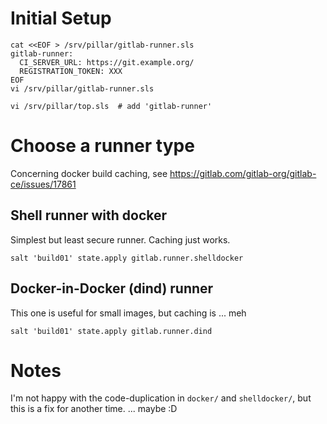 # Initial Setup
```
cat <<EOF > /srv/pillar/gitlab-runner.sls
gitlab-runner:
  CI_SERVER_URL: https://git.example.org/
  REGISTRATION_TOKEN: XXX
EOF
vi /srv/pillar/gitlab-runner.sls

vi /srv/pillar/top.sls  # add 'gitlab-runner'
```


# Choose a runner type
Concerning docker build caching, see https://gitlab.com/gitlab-org/gitlab-ce/issues/17861

## Shell runner with docker
Simplest but least secure runner. Caching just works.
```
salt 'build01' state.apply gitlab.runner.shelldocker
```

## Docker-in-Docker (dind) runner
This one is useful for small images, but caching is ... meh
```
salt 'build01' state.apply gitlab.runner.dind
```


# Notes
I'm not happy with the code-duplication in `docker/` and `shelldocker/`,
but this is a fix for another time. ... maybe :D

